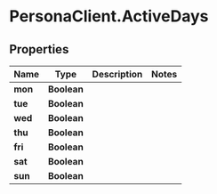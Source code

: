 # PersonaClient.ActiveDays

## Properties
Name | Type | Description | Notes
------------ | ------------- | ------------- | -------------
**mon** | **Boolean** |  | 
**tue** | **Boolean** |  | 
**wed** | **Boolean** |  | 
**thu** | **Boolean** |  | 
**fri** | **Boolean** |  | 
**sat** | **Boolean** |  | 
**sun** | **Boolean** |  | 


